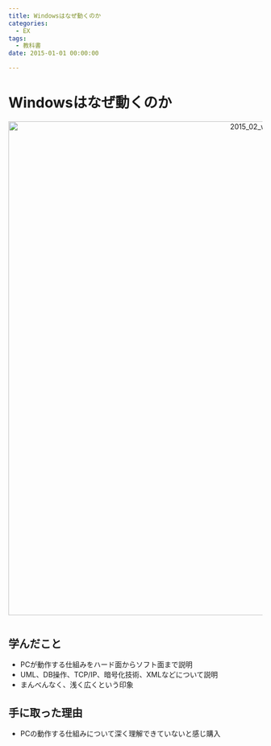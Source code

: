 ```yaml
---
title: Windowsはなぜ動くのか
categories:
  - EX 
tags: 
  - 教科書
date: 2015-01-01 00:00:00

---
```


# Windowsはなぜ動くのか

<div style="text-align:center; margin-bottom: 40px">
<img src="/img/cover/2015_02_why_win.jpg" alt="2015_02_why_win" title="2015_02_why_win" style="width:980px">
</div>

## 学んだこと

- PCが動作する仕組みをハード面からソフト面まで説明
- UML、DB操作、TCP/IP、暗号化技術、XMLなどについて説明
- まんべんなく、浅く広くという印象

## 手に取った理由

- PCの動作する仕組みについて深く理解できていないと感じ購入
